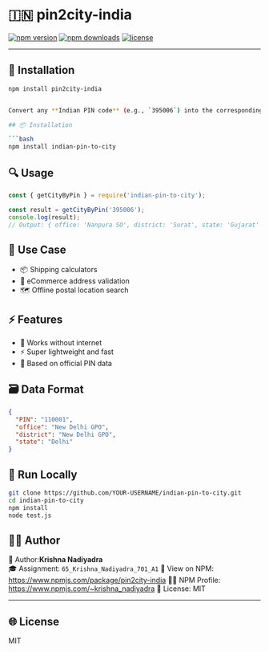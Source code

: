 # 🇮🇳 pin2city-india

[![npm version](https://img.shields.io/npm/v/pin2city-india.svg)](https://www.npmjs.com/package/pin2city-india)
[![npm downloads](https://img.shields.io/npm/dt/pin2city-india.svg)](https://www.npmjs.com/package/pin2city-india)
[![license](https://img.shields.io/npm/l/pin2city-india.svg)](LICENSE)

---

## 🔧 Installation

```bash
npm install pin2city-india


Convert any **Indian PIN code** (e.g., `395006`) into the corresponding **office**, **district**, and **state** — completely **offline** using a local JSON database.

## 📦 Installation

```bash
npm install indian-pin-to-city
```

## 🔍 Usage

```js
const { getCityByPin } = require('indian-pin-to-city');

const result = getCityByPin('395006');
console.log(result);
// Output: { office: 'Nanpura SO', district: 'Surat', state: 'Gujarat' }
```

## 📂 Use Case

- 📦 Shipping calculators
- 🛒 eCommerce address validation
- 🗺️ Offline postal location search

## ⚡ Features

- 🔌 Works without internet
- ⚡ Super lightweight and fast
- 🧾 Based on official PIN data

## 🗃️ Data Format

```json
{
  "PIN": "110001",
  "office": "New Delhi GPO",
  "district": "New Delhi GPO",
  "state": "Delhi"
}
```

## 🚀 Run Locally

```bash
git clone https://github.com/YOUR-USERNAME/indian-pin-to-city.git
cd indian-pin-to-city
npm install
node test.js
```

## 👨‍💻 Author

👤 Author:**Krishna Nadiyadra**  
🎓 Assignment: `65_Krishna_Nadiyadra_701_A1`
🔗 View on NPM: https://www.npmjs.com/package/pin2city-india 
🧑‍💻 NPM Profile: https://www.npmjs.com/~krishna_nadiyadra 
🪪 License: MIT

---

## 🌐 License

MIT
